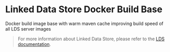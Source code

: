 # Linked Data Store Docker Build Base

Docker build image base with warm maven cache improving build speed of all LDS server images

> For more information about Linked Data Store, please refer to the [LDS documentation](https://github.com/statisticsnorway/linked-data-store-documentation).
